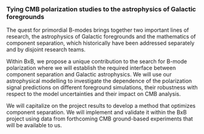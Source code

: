 ### Tying CMB polarization studies to the astrophysics of Galactic foregrounds

The quest for primordial B-modes brings together two important lines of research, the astrophysics of Galactic
foregrounds and the mathematics of component separation, which historically have been addressed
separately and by disjoint research teams.


Within BxB, we propose a unique contribution to the search for B-mode polarization where we will establish
the required interface between component separation and Galactic astrophysics. We will use our astrophysical
modelling to investigate the dependence of the polarization signal predictions on different foreground simulations,
their robustness with respect to the model uncertainties and their impact on CMB analysis.


We will capitalize on
the project results to develop a method that optimizes component separation. We will implement and validate it
within the BxB project using data from forthcoming CMB ground-based experiments that will be available to us.
